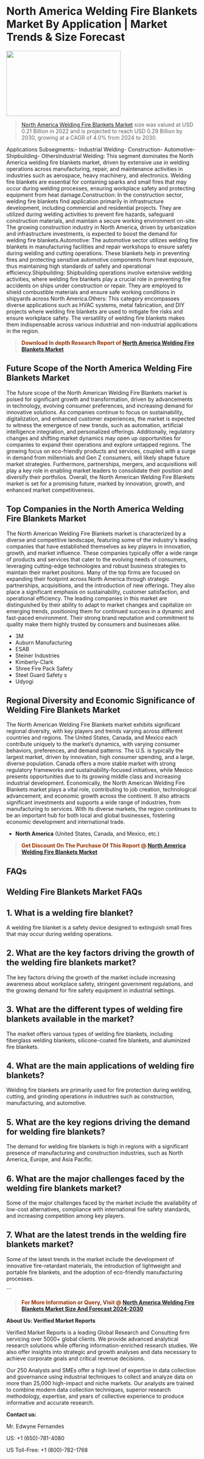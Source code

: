 <p><h1>North America Welding Fire Blankets Market By Application | Market Trends & Size Forecast</h1><p><img class="aligncenter size-medium wp-image-105565" src="https://ffe5etoiles.com/wp-content/uploads/2025/01/MST7-300x171.png" alt="" width="300" height="171" /></p><blockquote><p><a href="https://www.verifiedmarketreports.com/download-sample/?rid=496160&utm_source=Github-NA&utm_medium=377" target="_blank">North America Welding Fire Blankets Market</a> size was valued at USD 0.21 Billion in 2022 and is projected to reach USD 0.29 Billion by 2030, growing at a CAGR of 4.0% from 2024 to 2030.</p></blockquote>Applications Subsegments:- Industrial Welding- Construction- Automotive- Shipbuilding- OthersIndustrial Welding: This segment dominates the North America welding fire blankets market, driven by extensive use in welding operations across manufacturing, repair, and maintenance activities in industries such as aerospace, heavy machinery, and electronics. Welding fire blankets are essential for containing sparks and small fires that may occur during welding processes, ensuring workplace safety and protecting equipment from heat damage.Construction: In the construction sector, welding fire blankets find application primarily in infrastructure development, including commercial and residential projects. They are utilized during welding activities to prevent fire hazards, safeguard construction materials, and maintain a secure working environment on-site. The growing construction industry in North America, driven by urbanization and infrastructure investments, is expected to boost the demand for welding fire blankets.Automotive: The automotive sector utilizes welding fire blankets in manufacturing facilities and repair workshops to ensure safety during welding and cutting operations. These blankets help in preventing fires and protecting sensitive automotive components from heat exposure, thus maintaining high standards of safety and operational efficiency.Shipbuilding: Shipbuilding operations involve extensive welding activities, where welding fire blankets play a crucial role in preventing fire accidents on ships under construction or repair. They are employed to shield combustible materials and ensure safe working conditions in shipyards across North America.Others: This category encompasses diverse applications such as HVAC systems, metal fabrication, and DIY projects where welding fire blankets are used to mitigate fire risks and ensure workplace safety. The versatility of welding fire blankets makes them indispensable across various industrial and non-industrial applications in the region.</p><blockquote><p><span style="color: #993300;"><strong>Download In depth Research Report of <a href="https://www.verifiedmarketreports.com/download-sample/?rid=496160&utm_source=Github-NA&utm_medium=377">North America Welding Fire Blankets Market</a></strong></span></p></blockquote><h2>Future Scope of the North America Welding Fire Blankets Market</h2><p>The future scope of the North American Welding Fire Blankets market is poised for significant growth and transformation, driven by advancements in technology, evolving consumer preferences, and increasing demand for innovative solutions. As companies continue to focus on sustainability, digitalization, and enhanced customer experiences, the market is expected to witness the emergence of new trends, such as automation, artificial intelligence integration, and personalized offerings. Additionally, regulatory changes and shifting market dynamics may open up opportunities for companies to expand their operations and explore untapped regions. The growing focus on eco-friendly products and services, coupled with a surge in demand from millennials and Gen Z consumers, will likely shape future market strategies. Furthermore, partnerships, mergers, and acquisitions will play a key role in enabling market leaders to consolidate their position and diversify their portfolios. Overall, the North American Welding Fire Blankets market is set for a promising future, marked by innovation, growth, and enhanced market competitiveness.</p><h2>Top Companies in the North America Welding Fire Blankets Market</h2><p>The North American Welding Fire Blankets market is characterized by a diverse and competitive landscape, featuring some of the industry's leading companies that have established themselves as key players in innovation, growth, and market influence. These companies typically offer a wide range of products and services that cater to the evolving needs of consumers, leveraging cutting-edge technologies and robust business strategies to maintain their market positions. Many of the top firms are focused on expanding their footprint across North America through strategic partnerships, acquisitions, and the introduction of new offerings. They also place a significant emphasis on sustainability, customer satisfaction, and operational efficiency. The leading companies in this market are distinguished by their ability to adapt to market changes and capitalize on emerging trends, positioning them for continued success in a dynamic and fast-paced environment. Their strong brand reputation and commitment to quality make them highly trusted by consumers and businesses alike.</p><p><ul><li>3M </li><li> Auburn Manufacturing </li><li> ESAB </li><li> Steiner Industries </li><li> Kimberly-Clark </li><li> Shree Fire Pack Safety </li><li> Steel Guard Safety s </li><li> Udyogi</li></ul></p><h2>Regional Diversity and Economic Significance of Welding Fire Blankets Market</h2><p>The North American Welding Fire Blankets market exhibits significant regional diversity, with key players and trends varying across different countries and regions. The United States, Canada, and Mexico each contribute uniquely to the market’s dynamics, with varying consumer behaviors, preferences, and demand patterns. The U.S. is typically the largest market, driven by innovation, high consumer spending, and a large, diverse population. Canada offers a more stable market with strong regulatory frameworks and sustainability-focused initiatives, while Mexico presents opportunities due to its growing middle class and increasing industrial development. Economically, the North American Welding Fire Blankets market plays a vital role, contributing to job creation, technological advancement, and economic growth across the continent. It also attracts significant investments and supports a wide range of industries, from manufacturing to services. With its diverse markets, the region continues to be an important hub for both local and global businesses, fostering economic development and international trade.</p><ul> <li><strong>North America</strong> (United States, Canada, and Mexico, etc.)</li></ul><blockquote><p><span style="color: #993300;"><strong>Get Discount On The Purchase Of This Report @ <a href="https://www.verifiedmarketreports.com/ask-for-discount/?rid=496160&utm_source=Github-NA&utm_medium=377">North America Welding Fire Blankets Market</a></strong></span></p></blockquote><h2>FAQs</h2><p> <h2>Welding Fire Blankets Market FAQs</h1> <h2>1. What is a welding fire blanket?</div><div></h2> <p>A welding fire blanket is a safety device designed to extinguish small fires that may occur during welding operations.</p> <h2>2. What are the key factors driving the growth of the welding fire blankets market?</div><div></h2> <p>The key factors driving the growth of the market include increasing awareness about workplace safety, stringent government regulations, and the growing demand for fire safety equipment in industrial settings.</p> <h2>3. What are the different types of welding fire blankets available in the market?</div><div></h2> <p>The market offers various types of welding fire blankets, including fiberglass welding blankets, silicone-coated fire blankets, and aluminized fire blankets.</p> <h2>4. What are the main applications of welding fire blankets?</div><div></h2> <p>Welding fire blankets are primarily used for fire protection during welding, cutting, and grinding operations in industries such as construction, manufacturing, and automotive.</p> <h2>5. What are the key regions driving the demand for welding fire blankets?</div><div></h2> <p>The demand for welding fire blankets is high in regions with a significant presence of manufacturing and construction industries, such as North America, Europe, and Asia Pacific.</p> <h2>6. What are the major challenges faced by the welding fire blankets market?</div><div></h2> <p>Some of the major challenges faced by the market include the availability of low-cost alternatives, compliance with international fire safety standards, and increasing competition among key players.</p> <h2>7. What are the latest trends in the welding fire blankets market?</div><div></h2> <p>Some of the latest trends in the market include the development of innovative fire-retardant materials, the introduction of lightweight and portable fire blankets, and the adoption of eco-friendly manufacturing processes.</p> <!-- continue with more FAQs and answers --></body></html>```</p><blockquote><p><span style="color: #993300;"><strong>For More Information or Query, Visit @ <a href="https://www.verifiedmarketreports.com/product/welding-fire-blankets-market-szie-and-forecast/">North America Welding Fire Blankets Market Size And Forecast 2024-2030</a></strong></span></p></blockquote><p><strong>About Us: Verified Market Reports</strong></p><p>Verified Market Reports is a leading Global Research and Consulting firm servicing over 5000+ global clients. We provide advanced analytical research solutions while offering information-enriched research studies. We also offer insights into strategic and growth analyses and data necessary to achieve corporate goals and critical revenue decisions.</p><p>Our 250 Analysts and SMEs offer a high level of expertise in data collection and governance using industrial techniques to collect and analyze data on more than 25,000 high-impact and niche markets. Our analysts are trained to combine modern data collection techniques, superior research methodology, expertise, and years of collective experience to produce informative and accurate research.</p><p><strong>Contact us:</strong></p><p>Mr. Edwyne Fernandes</p><p>US: +1 (650)-781-4080</p><p>US Toll-Free: +1 (800)-782-1768</p>
